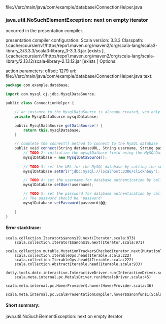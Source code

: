 file://<WORKSPACE>/src/main/java/com/example/database/ConnectionHelper.java
### java.util.NoSuchElementException: next on empty iterator

occurred in the presentation compiler.

presentation compiler configuration:
Scala version: 3.3.3
Classpath:
<HOME>/.cache/coursier/v1/https/repo1.maven.org/maven2/org/scala-lang/scala3-library_3/3.3.3/scala3-library_3-3.3.3.jar [exists ], <HOME>/.cache/coursier/v1/https/repo1.maven.org/maven2/org/scala-lang/scala-library/2.13.12/scala-library-2.13.12.jar [exists ]
Options:



action parameters:
offset: 1279
uri: file://<WORKSPACE>/src/main/java/com/example/database/ConnectionHelper.java
text:
```scala
package com.example.database;

import com.mysql.cj.jdbc.MysqlDataSource;

public class ConnectionHelper {

    // an instance to the MysqlDataSource is already created, you only need to initialize its properties to connect to the MySQL database
    private MysqlDataSource mysqlDatabase;

    public MysqlDataSource getDataSource() {
        return this.mysqlDatabase;
    }

    // complete the connect() method to connect to the MySQL database
    public void connect(String databaseURL, String username, String password) {
        // TODO 2: initialize the mysqlDatbase field using the MySQLDataSource class's no-args constructor
        mysqlDatabase = new MysqlDataSource();
        
        // TODO 3: set the URL for the MySQL database by calling the setURL() method on the mysqlDatabase field
        mysqlDatabase.setUrl("jdbc:mysql://localhost:3306/clicknbuy");

        // TODO 4: set the username for database authentication by calling the setUser() method on the mysqlDatabase field
        mysqlDatabase.setUser(username);

        // TODO 5: set the password for database authentication by calling the setPassword() method on the mysqlDatabase field
        // The password should be 'password'
        mysqlDatabase.setPassword(password)@@;

    }
}

```



#### Error stacktrace:

```
scala.collection.Iterator$$anon$19.next(Iterator.scala:973)
	scala.collection.Iterator$$anon$19.next(Iterator.scala:971)
	scala.collection.mutable.MutationTracker$CheckedIterator.next(MutationTracker.scala:76)
	scala.collection.IterableOps.head(Iterable.scala:222)
	scala.collection.IterableOps.head$(Iterable.scala:222)
	scala.collection.AbstractIterable.head(Iterable.scala:933)
	dotty.tools.dotc.interactive.InteractiveDriver.run(InteractiveDriver.scala:168)
	scala.meta.internal.pc.MetalsDriver.run(MetalsDriver.scala:45)
	scala.meta.internal.pc.HoverProvider$.hover(HoverProvider.scala:36)
	scala.meta.internal.pc.ScalaPresentationCompiler.hover$$anonfun$1(ScalaPresentationCompiler.scala:389)
```
#### Short summary: 

java.util.NoSuchElementException: next on empty iterator